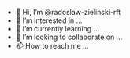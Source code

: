 - 👋 Hi, I’m @radoslaw-zielinski-rft
- 👀 I’m interested in ...
- 🌱 I’m currently learning ...
- 💞️ I’m looking to collaborate on ...
- 📫 How to reach me ...

<!---
radoslaw-zielinski-rft/radoslaw-zielinski-rft is a ✨ special ✨ repository because its `README.md` (this file) appears on your GitHub profile.
You can click the Preview link to take a look at your changes.
--->
